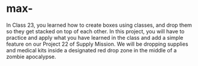 # max-
In Class 23, you learned how to create boxes using classes, and drop them so they get stacked on top of each other.  In this project, you will have to practice and apply what you have learned in the class and add a simple feature on our Project 22 of Supply Mission. We will be dropping supplies and medical kits inside a designated red drop zone in the middle of a zombie apocalypse.
